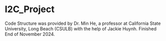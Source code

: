 # I2C_Project
Code Structure was provided by Dr. Min He, a professor at California State University, Long Beach (CSULB) with the help of Jackie Huynh.
Finished End of November 2024.
